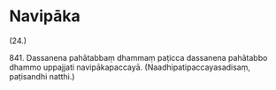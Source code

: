 # Navipāka

(24.)

841\. Dassanena pahātabbaṃ dhammaṃ paṭicca dassanena pahātabbo dhammo uppajjati navipākapaccayā. (Naadhipatipaccayasadisaṃ, paṭisandhi natthi.)
